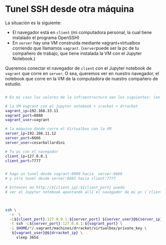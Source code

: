 # Tunel SSH desde otra máquina


La situación es la siguiente:

* El navegador está en `client` (mi computadora personal, la cual tiene instalado el programa OpenSSH)
* En `server` hay una VM construida mediante vagrant+virtualbox corriendo que llamamos `vagrant`. (`server`puede ser la pc de tu compañero de trabajo, que tiene instalada la VM con el Jupyter Notebook.)

Queremos conectar el navegador de `client` con el Jupyter notebook de `vagrant` que corre en `server`. O sea, queremos ver en nuestro navegador, el notebook que corre en la VM de la computadora de nuestro compañero de estudio.

```bash

# En mi caso los valores de la infraestructura son los siguientes: (en el tuyo pueden variar)

# la VM Vagrant con el jupyter notebook + iracket + drracket
vagrant_ip=192.168.33.11
vagrant_port=8888
vagrant_user=vagrant

# la maquina donde corre el Virtualbox con la VM
server_ip=192.168.11.12
server_port=6666
server_user=cesarballardini

# Tu pc con el navegador
client_ip=127.0.0.1
client_port=7777


# hago un tunel desde vagrant:8888 hacia  server:6666
# y otro tunel desde server:6665 hacia client:7777

# Entonces en http://${client_ip}:${client_port} puedo 
# ver el Jupyter notebook apuntando allí el navegador de mi pc (`client`)
 


ssh \
  -n  \
  -L${client_port}:127.0.0.1:${server_port} ${server_user}@${server_ip} \
  -t ssh -L${server_port}:127.0.0.1:${vagrant_port} \
  -i $HOME/*/.vagrant/machines/drracket/virtualbox/private_key \
   ${vagrant_user}@${drracket_ip} \
     sleep 365d


```


